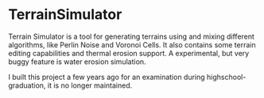 TerrainSimulator
================

Terrain Simulator is a tool for generating terrains using and mixing different algorithms, like
Perlin Noise and Voronoi Cells. It also contains some terrain editing capabilities and thermal erosion support.
A experimental, but very buggy feature is water erosion simulation.

I built this project a few years ago for an examination during highschool-graduation, it is no longer maintained.